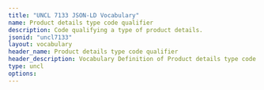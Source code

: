 ```yaml
---
title: "UNCL 7133 JSON-LD Vocabulary"
name: Product details type code qualifier
description: Code qualifying a type of product details.
jsonid: "uncl7133"
layout: vocabulary
header_name: Product details type code qualifier
header_description: Vocabulary Definition of Product details type code qualifier semantics in HTML format. JSON-LD format is available at [uncl7133.jsonld](/vocabulary/uncl7133.jsonld)
type: uncl
options:
---
```

